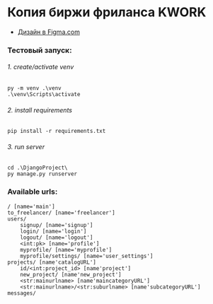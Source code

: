 # Копия биржи фриланса KWORK
- [Дизайн в Figma.com](https://www.figma.com/file/RPZaZR9gVgVTuSrD9GnmAE/%D0%A0%D0%B0%D0%B7%D1%80%D0%B0%D0%B1%D0%BE%D1%82%D0%BA%D0%B0-%D0%91%D0%B8%D1%80%D0%B6%D0%B8-%D0%A4%D1%80%D0%B8%D0%BB%D0%B0%D0%BD%D1%81%D0%B0?type=design&t=ZxV5FBVWbCz9x8aX-6)

### Тестовый запуск:
###### 1. create/activate venv    
    py -m venv .\venv
    .\venv\Scripts\activate
###### 2. install requirements
    pip install -r requirements.txt
###### 3. run server
    cd .\DjangoProject\
    py manage.py runserver




### Available urls:
    / [name='main']
    to_freelancer/ [name='freelancer']
    users/
        signup/ [name='signup']
        login/ [name='login']
        logout/ [name='logout']
        <int:pk> [name='profile']
        myprofile/ [name='myprofile']
        myprofile/settings/ [name='user_settings']
    projects/ [name'catalogURL']
        id/<int:project_id> [name'project']
        new_project/ [name'new_project']
        <str:mainurlname> [name'maincategoryURL']
        <str:mainurlname>/<str:suburlname> [name'subcategoryURL']
    messages/